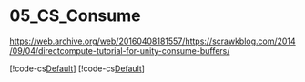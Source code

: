 # 05_CS_Consume

https://web.archive.org/web/20160408181557/https://scrawkblog.com/2014/09/04/directcompute-tutorial-for-unity-consume-buffers/

[!code-cs[Default](~/../nf.example.computeshader/Assets/tutorial/05_CS_Consume/CS_Consume.compute)]
[!code-cs[Default](~/../nf.example.computeshader/Assets/tutorial/05_CS_Consume/CS_Consume.cs)]